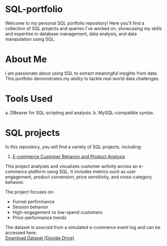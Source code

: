 # SQL-portfolio
Welcome to my personal SQL portfolio repository! Here you'll find a collection of SQL projects and queries I've worked on, showcasing my skills and expertise in database management, data analysis, and data manipulation using SQL.

# About Me
I am passionate about using SQL to extract meaningful insights from data. This portfolio demonstrates my ability to tackle real-world data challenges. 

# Tools Used
a. DBeaver for SQL scripting and analysis.
b. MySQL-compatible syntax.

# SQL projects
In this repository, you will find a variety of SQL projects, including:

1. [E-commerce Customer Behavior and Product Analysis](https://github.com/reginaneo97/SQL-portfolio/blob/main/Project%201_ecommerce_analysis.sql)

This project analyzes and visualizes customer activity across an e-commerce platform using SQL. It includes metrics such as user engagement, product conversion, price sensitivity, and cross-category behavior.

The project focuses on:
- Funnel performance
- Session behavior
- High-engagement vs low-spend customers
- Price-performance trends

The dataset is sourced from a simulated e-commerce event log and can be accessed here:  
[Download Dataset (Google Drive)](https://drive.google.com/drive/folders/16nC6ajwSZ_VJlIxngnYhAeWbEzgyzYq8?usp=sharing)

